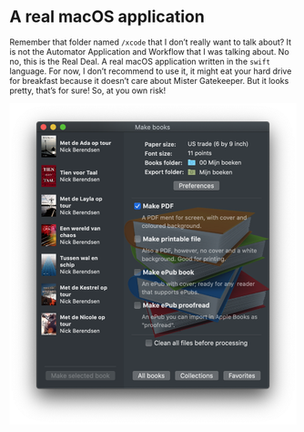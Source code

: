 # A real macOS application

Remember that folder named `/xcode` that I don’t really want to talk about? It is not the Automator Application and Workflow that I was talking about. No no, this is the Real Deal. A real macOS application written in the `swift` language. For now, I don’t recommend to use it, it might eat your hard drive for breakfast because it doesn’t care about Mister Gatekeeper. But it looks pretty, that’s for sure! So, at you own risk!

![](images/mac-app.png)



